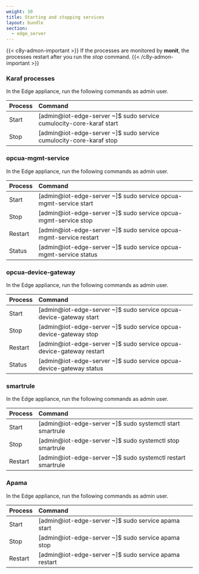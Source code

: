 ```yaml
---
weight: 30
title: Starting and stopping services
layout: bundle
section:
  - edge_server
---
```


{{< c8y-admon-important >}}
If the processes are monitored by **monit**, the processes restart after you run the *stop* command.
{{< /c8y-admon-important >}}

### Karaf processes

In the Edge appliance, run the following commands as admin user.

|Process|Command|
|:---|:---
|Start|[admin@iot-edge-server ~]$ sudo service cumulocity-core-karaf start
|Stop|[admin@iot-edge-server ~]$ sudo service cumulocity-core-karaf stop


### opcua-mgmt-service

In the Edge appliance, run the following commands as admin user.

|Process|Command|
|:---|:---
|Start|[admin@iot-edge-server ~]$ sudo service opcua-mgmt-service start
|Stop|[admin@iot-edge-server ~]$ sudo service opcua-mgmt-service stop
|Restart|[admin@iot-edge-server ~]$ sudo service opcua-mgmt-service restart
|Status|[admin@iot-edge-server ~]$ sudo service opcua-mgmt-service status

### opcua-device-gateway

In the Edge appliance, run the following commands as admin user.

|Process|Command|
|:---|:---
|Start|[admin@iot-edge-server ~]$ sudo service opcua-device-gateway start
|Stop|[admin@iot-edge-server ~]$ sudo service opcua-device-gateway stop
|Restart|[admin@iot-edge-server ~]$ sudo service opcua-device-gateway restart
|Status|[admin@iot-edge-server ~]$ sudo service opcua-device-gateway status

### smartrule

In the Edge appliance, run the following commands as admin user.

|Process|Command|
|:---|:---
|Start|[admin@iot-edge-server ~]$ sudo systemctl start smartrule
|Stop|[admin@iot-edge-server ~]$ sudo systemctl stop smartrule
|Restart|[admin@iot-edge-server ~]$ sudo systemctl restart smartrule

### Apama

In the Edge appliance, run the following commands as admin user.

|Process|Command|
|:---|:---
|Start|[admin@iot-edge-server ~]$ sudo service apama start
|Stop|[admin@iot-edge-server ~]$ sudo service apama stop
|Restart|[admin@iot-edge-server ~]$ sudo service apama restart  
